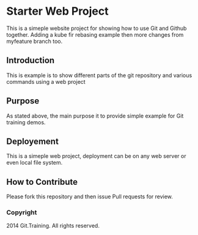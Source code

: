 # Starter Web Project
This is a simeple website project for showing how to use Git and Github together. Adding a kube fir rebasing example
then more changes from myfeature branch too.
## Introduction
This is example is to show different parts of the git repository and various commands using a web project
## Purpose
As stated above, the main purpose it to provide simple example for Git training demos.
## Deployement
This is a simeple web project, deployment can be on any web server or even local file system.
## How to Contribute


Please fork this repository and then issue Pull requests for review.


### Copyright

2014 Git.Training. All rights reserved.